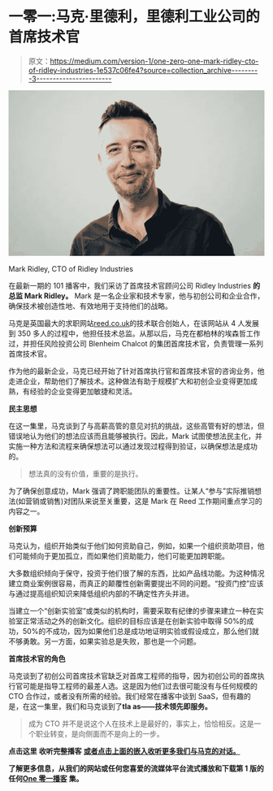 # 一零一:马克·里德利，里德利工业公司的首席技术官

> 原文：<https://medium.com/version-1/one-zero-one-mark-ridley-cto-of-ridley-industries-1e537c06fe4?source=collection_archive---------3----------------------->

![](img/e64fee88ed4e05ab4f989a194da72d90.png)

Mark Ridley, CTO of Ridley Industries

在最新一期的 101 播客中，我们采访了首席技术官顾问公司 Ridley Industries **的总监 Mark Ridley。** Mark 是一名企业家和技术专家，他与初创公司和企业合作，确保技术被创造性地、有效地用于支持他们的战略。

马克是英国最大的求职网站[reed.co.uk](https://www.reed.co.uk/)的技术联合创始人，在该网站从 4 人发展到 350 多人的过程中，他担任技术总监。从那以后，马克在都柏林的埃森哲工作过，并担任风险投资公司 Blenheim Chalcot 的集团首席技术官，负责管理一系列首席技术官。

作为他的最新企业，马克已经开始了针对首席执行官和首席技术官的咨询业务，他走进企业，帮助他们了解技术。这种做法有助于规模扩大和初创企业变得更加成熟，有经验的企业变得更加敏捷和灵活。

**民主思想**

在这一集里，马克谈到了与高薪高管的意见对抗的挑战，这些高管有好的想法，但错误地认为他们的想法应该而且能够被执行。因此，Mark 试图使想法民主化，并实施一种方法和流程来确保想法可以通过发现过程得到验证，以确保想法是成功的。

> 想法真的没有价值，重要的是执行。

为了确保创意成功，Mark 强调了跨职能团队的重要性。让某人“参与”实际推销想法(如营销或销售)对团队来说至关重要，这是 Mark 在 Reed 工作期间重点学习的内容之一。

**创新预算**

马克认为，组织开始类似于他们如何资助自己，例如，如果一个组织资助项目，他们可能倾向于更加孤立，而如果他们资助能力，他们可能更加跨职能。

大多数组织倾向于保守，投资于他们很了解的东西，比如产品线功能。为这种情况建立商业案例很容易，而真正的颠覆性创新需要提出不同的问题。“投资门控”应该与通过提高组织知识来降低组织内部的不确定性齐头并进。

当建立一个“创新实验室”或类似的机构时，需要采取有纪律的步骤来建立一种在实验室正常活动之外的创新文化。组织的目标应该是在创新实验中取得 50%的成功，50%的不成功，因为如果他们总是成功地证明实验或假设成立，那么他们就不够勇敢。另一方面，如果实验总是失败，那也是一个问题。

**首席技术官的角色**

马克谈到了初创公司首席技术官缺乏对首席工程师的指导，因为初创公司的首席执行官可能是指导工程师的最差人选。这是因为他们过去很可能没有与任何规模的 CTO 合作过，或者没有所需的经验。我们经常在播客中谈到 SaaS，但有趣的是，在这一集里，我们和马克谈到了**tla as——技术领先即服务。**

> 成为 CTO 并不是说这个人在技术上是最好的，事实上，恰恰相反。这是一个职业转变，是向侧面而不是向上的一步。

**点击这里** **收听完整播客** [**或者点击上面的嵌入收听更多我们与马克的对话。**](https://www.version1.com/one-zero-one/mark-ridley-cto-advisory/)

**了解更多信息，从我们的网站或任何您喜爱的流媒体平台流式播放和下载第 1 版的任何**[**One 零一播客**](https://www.version1.com/one-zero-one/) **集。**